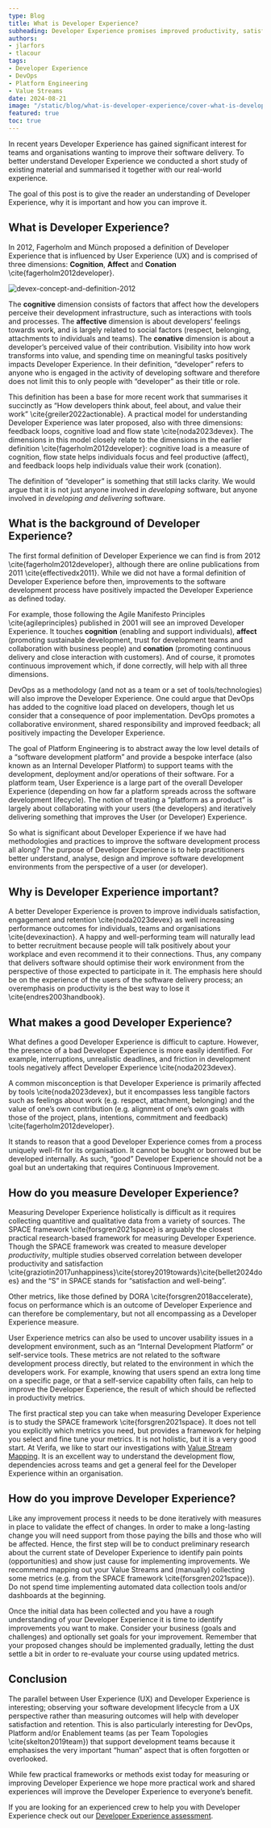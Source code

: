 ```yaml
---
type: Blog
title: What is Developer Experience?
subheading: Developer Experience promises improved productivity, satisfaction, engagement and retention of development teams. We conducted a study of existing material and in this post we share the summary together with our real-world experience.
authors:
- jlarfors
- tlacour
tags:
- Developer Experience
- DevOps
- Platform Engineering
- Value Streams
date: 2024-08-21
image: "/static/blog/what-is-developer-experience/cover-what-is-developer-experience.png"
featured: true
toc: true
---
```


In recent years Developer Experience has gained significant interest for teams and organisations wanting to improve their software delivery. To better understand Developer Experience we conducted a short study of existing material and summarised it together with our real-world experience.

The goal of this post is to give the reader an understanding of Developer Experience, why it is important and how you can improve it.

## What is Developer Experience?

In 2012, Fagerholm and Münch proposed a definition of Developer Experience that is influenced by User Experience (UX) and is comprised of three dimensions: **Cognition**, **Affect** and **Conation** \cite{fagerholm2012developer}.

![devex-concept-and-definition-2012](/static/blog/what-is-developer-experience/devex-concenpt-def-2012.png)

The **cognitive** dimension consists of factors that affect how the developers perceive their development infrastructure, such as interactions with tools and processes. The **affective** dimension is about developers’ feelings towards work, and is largely related to social factors (respect, belonging, attachments to individuals and teams). The **conative** dimension is about a developer’s perceived value of their contribution. Visibility into how work transforms into value, and spending time on meaningful tasks positively impacts Developer Experience. In their definition, “developer” refers to anyone who is engaged in the activity of developing software and therefore does not limit this to only people with “developer” as their title or role.

This definition has been a base for more recent work that summarises it succinctly as “How developers think about, feel about, and value their work” \cite{greiler2022actionable}. A practical model for understanding Developer Experience was later proposed, also with three dimensions: feedback loops, cognitive load and flow state \cite{noda2023devex}. The dimensions in this model closely relate to the dimensions in the earlier definition \cite{fagerholm2012developer}: cognitive load is a measure of cognition, flow state helps individuals focus and feel productive (affect), and feedback loops help individuals value their work (conation).

The definition of “developer” is something that still lacks clarity. We would argue that it is not just anyone involved in *developing* software, but anyone involved in *developing and delivering* software.

## What is the background of Developer Experience?

The first formal definition of Developer Experience we can find is from 2012 \cite{fagerholm2012developer}, although there are online publications from 2011 \cite{effectivedx2011}. While we did not have a formal definition of Developer Experience before then, improvements to the software development process have positively impacted the Developer Experience as defined today.

For example, those following the Agile Manifesto Principles \cite{agileprinciples} published in 2001 will see an improved Developer Experience. It touches **cognition** (enabling and support individuals), **affect** (promoting sustainable development, trust for development teams and collaboration with business people) and **conation** (promoting continuous delivery and close interaction with customers). And of course, it promotes continuous improvement which, if done correctly, will help with all three dimensions.

DevOps as a methodology (and not as a team or a set of tools/technologies) will also improve the Developer Experience.  One could argue that DevOps has added to the cognitive load placed on developers, though let us consider that a consequence of poor implementation. DevOps promotes a collaborative environment, shared responsibility and improved feedback; all positively impacting the Developer Experience.

The goal of Platform Engineering is to abstract away the low level details of a “software development platform” and provide a bespoke interface (also known as an Internal Developer Platform) to support teams with the development, deployment and/or operations of their software. For a platform team, User Experience is a large part of the overall Developer Experience (depending on how far a platform spreads across the software development lifecycle). The notion of treating a “platform as a product” is largely about collaborating with your users (the developers) and iteratively delivering something that improves the User (or Developer) Experience.

So what is significant about Developer Experience if we have had methodologies and practices to improve the software development process all along? The purpose of Developer Experience is to help practitioners better understand, analyse, design and improve software development environments from the perspective of a user (or developer).

## Why is Developer Experience important?

A better Developer Experience is proven to improve individuals satisfaction, engagement and retention \cite{noda2023devex} as well increasing performance outcomes for individuals, teams and organisations \cite{devexinaction}. A happy and well-performing team will naturally lead to better recruitment because people will talk positively about your workplace and even recommend it to their connections. Thus, any company that delivers software should optimise their work environment from the perspective of those expected to participate in it. The emphasis here should be on the experience of the users of the software delivery process; an overemphasis on productivity is the best way to lose it \cite{endres2003handbook}.

## What makes a good Developer Experience?

What defines a good Developer Experience is difficult to capture. However, the presence of a bad Developer Experience is more easily identified. For example, interruptions, unrealistic deadlines, and friction in development tools negatively affect Developer Experience \cite{noda2023devex}.

A common misconception is that Developer Experience is primarily affected by tools \cite{noda2023devex}, but it encompasses less tangible factors such as feelings about work (e.g. respect, attachment, belonging) and the value of one’s own contribution (e.g. alignment of one’s own goals with those of the project, plans, intentions, commitment and feedback) \cite{fagerholm2012developer}.

It stands to reason that a good Developer Experience comes from a process uniquely well-fit for its organisation. It cannot be bought or borrowed but be developed internally. As such, “good” Developer Experience should not be a goal but an undertaking that requires Continuous Improvement.

## How do you measure Developer Experience?

Measuring Developer Experience holistically is difficult as it requires collecting quantitive and qualitative data from a variety of sources. The SPACE framework \cite{forsgren2021space} is arguably the closest practical research-based framework for measuring Developer Experience. Though the SPACE framework was created to measure developer *productivity*, multiple studies observed correlation between developer productivity and satisfaction \cite{graziotin2017unhappiness}\cite{storey2019towards}\cite{bellet2024does} and the “S” in SPACE stands for “satisfaction and well-being”.

Other metrics, like those defined by DORA \cite{forsgren2018accelerate}, focus on performance which is an outcome of Developer Experience and can therefore be complementary, but not all encompassing as a Developer Experience measure.

User Experience metrics can also be used to uncover usability issues in a development environment, such as an “Internal Development Platform” or self-service tools. These metrics are not related to the software development process directly, but related to the environment in which the developers work. For example, knowing that users spend an extra long time on a specific page, or that a self-service capability often fails, can help to improve the Developer Experience, the result of which should be reflected in productivity metrics.

The first practical step you can take when measuring Developer Experience is to study the SPACE framework \cite{forsgren2021space}. It does not tell you explicitly which metrics you need, but provides a framework for helping you select and fine tune your metrics. It is not holistic, but it is a very good start. At Verifa, we like to start our investigations with [Value Stream Mapping](/services/assessments/value-streams/). It is an excellent way to understand the development flow, dependencies across teams and get a general feel for the Developer Experience within an organisation.

## How do you improve Developer Experience?

Like any improvement process it needs to be done iteratively with measures in place to validate the effect of changes. In order to make a long-lasting change you will need support from those paying the bills and those who will be affected. Hence, the first step will be to conduct preliminary research about the current state of Developer Experience to identify pain points (opportunities) and show just cause for implementing improvements. We recommend mapping out your Value Streams and (manually) collecting some metrics (e.g. from the SPACE framework \cite{forsgren2021space}). Do not spend time implementing automated data collection tools and/or dashboards at the beginning.

Once the initial data has been collected and you have a rough understanding of your Developer Experience it is time to identify improvements you want to make. Consider your business (goals and challenges) and optionally set goals for your improvement. Remember that your proposed changes should be implemented gradually, letting the dust settle a bit in order to re-evaluate your course using updated metrics.

## Conclusion

The parallel between User Experience (UX) and Developer Experience is interesting; observing your software development lifecycle from a UX perspective rather than measuring outcomes will help with developer satisfaction and retention. This is also particularly interesting for DevOps, Platform and/or Enablement teams (as per Team Topologies \cite{skelton2019team}) that support development teams because it emphasises the very important “human” aspect that is often forgotten or overlooked.

While few practical frameworks or methods exist today for measuring or improving Developer Experience we hope more practical work and shared experiences will  improve the Developer Experience to everyone’s benefit.

If you are looking for an experienced crew to help you with Developer Experience check out our [Developer Experience assessment](/services/assessments/developer-experience/).
